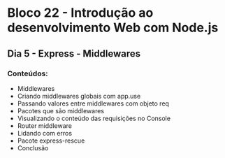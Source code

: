 # Bloco 22 - Introdução ao desenvolvimento Web com Node.js
## Dia 5 - Express - Middlewares
### Conteúdos:
* Middlewares
* Criando middlewares globais com app.use
* Passando valores entre middlewares com objeto req
* Pacotes que são middlewares
* Visualizando o conteúdo das requisições no Console
* Router middleware
* Lidando com erros
* Pacote express-rescue
* Conclusão
